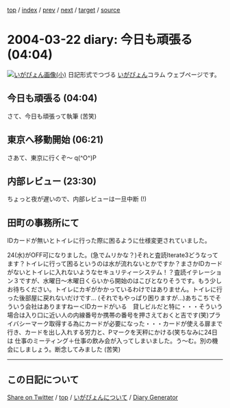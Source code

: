 [top](../index.html) 
 / [index](index.html) 
 / [prev](ig040321.html) 
 / [next](ig040323.html) 
 / [target](https://igapyon.github.io/diary/2004/ig040322.html) 
 / [source](https://github.com/igapyon/diary/blob/gh-pages/2004/ig040322.html.src.md) 

2004-03-22 diary: 今日も頑張る (04:04)
=====================================================================================================
[![いがぴょん画像(小)](https://igapyon.github.io/diary/images/iga200306s.jpg "いがぴょん")](https://igapyon.github.io/diary/memo/memoigapyon.html) 日記形式でつづる [いがぴょん](https://igapyon.github.io/diary/memo/memoigapyon.html)コラム ウェブページです。

## 今日も頑張る (04:04)

さて、今日も頑張って執筆 (苦笑)


## 東京へ移動開始 (06:21)

さあて、東京に行くぞ～ q(^O^)P


## 内部レビュー (23:30)

ちょっと夜が遅いので、内部レビューは一旦中断 (!)


## 田町の事務所にて

IDカードが無いとトイレに行った際に困るように仕様変更されていました。

24(水)がOFF可になりました。(急でムリかな？)それと査読Iterate3どうなってます？トイレに行って困るというのは水が流れないとかですか？まさかIDカードがないとトイレに入れないようなセキュリティーシステム！？査読イテレーション３ですが、水曜日～木曜日くらいから開始のはこびとなりそうです。もう少しお待ちください。トイレにカギがかかっているわけではありません。トイレに行った後部屋に戻れないだけです… (それでもやっぱり困りますが…)あちこちでそういう会社はありますねー＜IDカードがいる　貸しビルだと特に・・・そういう場合は入り口に近い人の内線番号か携帯の番号を押さえておくと吉です(笑)プライバシーマーク取得する為にカードが必要になった・・・カードが使える扉まで行き、カードを出し入れする労力と、Pマークを天秤にかける(笑ちなみに24日は 仕事のミーティング＋仕事の飲み会が入ってしまいました。う～む。別の機会にしましょう。断念してみました (苦笑)

----------------------------------------------------------------------------------------------------

## この日記について

[Share on Twitter](https://twitter.com/intent/tweet?hashtags=igapyon%2Cdiary%2C%E3%81%84%E3%81%8C%E3%81%B4%E3%82%87%E3%82%93&text=%E4%BB%8A%E6%97%A5%E3%82%82%E9%A0%91%E5%BC%B5%E3%82%8B+%2804%3A04%29&url=https%3A%2F%2Figapyon.github.io%2Fdiary%2F2004%2Fig040322.html) / [top](../index.html) / [いがぴょんについて](https://igapyon.github.io/diary/memo/memoigapyon.html) / [Diary Generator](https://github.com/igapyon/igapyonv3)
